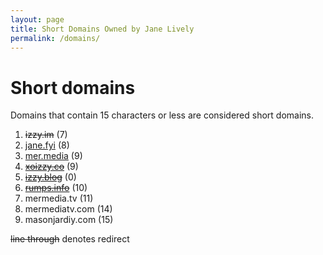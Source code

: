 ```yaml
---
layout: page
title: Short Domains Owned by Jane Lively
permalink: /domains/
---
```


# Short domains
Domains that contain 15 characters or less are considered short domains.

1. ~~izzy.im~~ (7)
2. [jane.fyi](//jane.fyi) (8)
3. [mer.media](//mer.media) (9)
4. ~~[xoizzy.co](//autisticjane.com)~~ (9)
5. ~~[izzy.blog](//izzy.blog)~~ (0)
6. ~~[rumps.info](//autisticjane.com/tag/rumps/)~~ (10)
7. mermedia.tv (11)
12. mermediatv.com (14)
16. masonjardiy.com (15)

~~line through~~ denotes redirect
